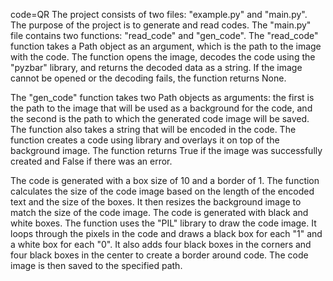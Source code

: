 code=QR
The project consists of two files: "example.py" and "main.py". The purpose of the project is to generate and read codes. The "main.py" file contains two functions: "read_code" and "gen_code". The "read_code" function takes a Path object as an argument, which is the path to the image with the code. The function opens the image, decodes the code using the "pyzbar" library, and returns the decoded data as a string. If the image cannot be opened or the decoding fails, the function returns None.

The "gen_code" function takes two Path objects as arguments: the first is the path to the image that will be used as a background for the code, and the second is the path to which the generated code image will be saved. The function also takes a string that will be encoded in the  code. The function creates a  code using library and overlays it on top of the background image. The function returns True if the image was successfully created and False if there was an error.

The code is generated with a box size of 10 and a border of 1. The function calculates the size of the  code image based on the length of the encoded text and the size of the boxes. It then resizes the background image to match the size of the  code image.
The  code is generated with black and white boxes. The function uses the "PIL" library to draw the  code image. It loops through the pixels in the code and draws a black box for each "1" and a white box for each "0". It also adds four black boxes in the corners and four black boxes in the center to create a border around  code. The  code image is then saved to the specified path.
